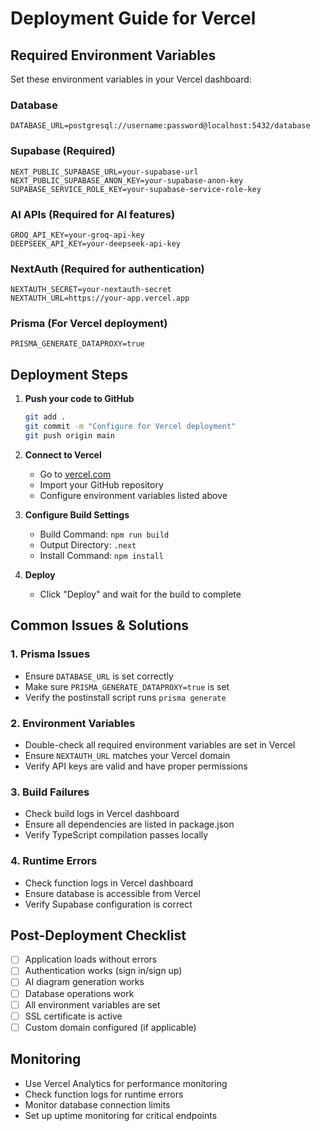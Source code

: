 # Deployment Guide for Vercel

## Required Environment Variables

Set these environment variables in your Vercel dashboard:

### Database
```
DATABASE_URL=postgresql://username:password@localhost:5432/database
```

### Supabase (Required)
```
NEXT_PUBLIC_SUPABASE_URL=your-supabase-url
NEXT_PUBLIC_SUPABASE_ANON_KEY=your-supabase-anon-key  
SUPABASE_SERVICE_ROLE_KEY=your-supabase-service-role-key
```

### AI APIs (Required for AI features)
```
GROQ_API_KEY=your-groq-api-key
DEEPSEEK_API_KEY=your-deepseek-api-key
```

### NextAuth (Required for authentication)
```
NEXTAUTH_SECRET=your-nextauth-secret
NEXTAUTH_URL=https://your-app.vercel.app
```

### Prisma (For Vercel deployment)
```
PRISMA_GENERATE_DATAPROXY=true
```

## Deployment Steps

1. **Push your code to GitHub**
   ```bash
   git add .
   git commit -m "Configure for Vercel deployment"
   git push origin main
   ```

2. **Connect to Vercel**
   - Go to [vercel.com](https://vercel.com)
   - Import your GitHub repository
   - Configure environment variables listed above

3. **Configure Build Settings**
   - Build Command: `npm run build`
   - Output Directory: `.next`
   - Install Command: `npm install`

4. **Deploy**
   - Click "Deploy" and wait for the build to complete

## Common Issues & Solutions

### 1. Prisma Issues
- Ensure `DATABASE_URL` is set correctly
- Make sure `PRISMA_GENERATE_DATAPROXY=true` is set
- Verify the postinstall script runs `prisma generate`

### 2. Environment Variables
- Double-check all required environment variables are set in Vercel
- Ensure `NEXTAUTH_URL` matches your Vercel domain
- Verify API keys are valid and have proper permissions

### 3. Build Failures
- Check build logs in Vercel dashboard
- Ensure all dependencies are listed in package.json
- Verify TypeScript compilation passes locally

### 4. Runtime Errors
- Check function logs in Vercel dashboard
- Ensure database is accessible from Vercel
- Verify Supabase configuration is correct

## Post-Deployment Checklist

- [ ] Application loads without errors
- [ ] Authentication works (sign in/sign up)
- [ ] AI diagram generation works
- [ ] Database operations work
- [ ] All environment variables are set
- [ ] SSL certificate is active
- [ ] Custom domain configured (if applicable)

## Monitoring

- Use Vercel Analytics for performance monitoring
- Check function logs for runtime errors
- Monitor database connection limits
- Set up uptime monitoring for critical endpoints
